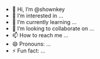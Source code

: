 - 👋 Hi, I’m @shownkey
- 👀 I’m interested in ...
- 🌱 I’m currently learning ...
- 💞️ I’m looking to collaborate on ...
- 📫 How to reach me ...
- 😄 Pronouns: ...
- ⚡ Fun fact: ...

<!---
shownkey/shownkey is a ✨ special ✨ repository because its `README.md` (this file) appears on your GitHub profile.
You can click the Preview link to take a look at your changes.
--->
